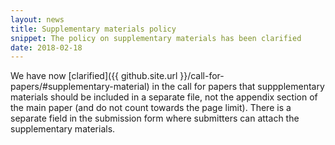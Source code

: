 ```yaml
---
layout: news
title: Supplementary materials policy
snippet: The policy on supplementary materials has been clarified
date: 2018-02-18
---
```


We have now [clarified]({{ github.site.url }}/call-for-papers/#supplementary-material) in the call for papers
that suppplementary materials should be included in a separate file, not 
the appendix section of the main paper (and do not count towards the page limit). There is a separate field in the submission form where submitters can attach the supplementary materials.  

